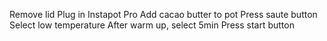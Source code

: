 Remove lid
Plug in Instapot Pro 
Add cacao butter to pot
Press saute button
Select low temperature
After warm up, select 5min
Press start button
